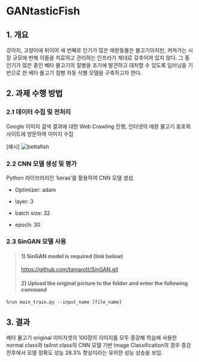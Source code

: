 # GANtasticFish

## 1. 개요
강아지, 고양이에 뒤이어 세 번째로 인기가 많은 애완동물은 물고기이지만, 커져가는 시장 규모에 반해 이들을 치료하고 관리하는 인프라가 제대로 갖추어져 있지 않다. 그 중 인기가 많은 종인 베타 물고기의 질병을 조기에 발견하고 대처할 수 있도록 딥러닝을 기반으로 한 베타 물고기 질병 자동 식별 모델을 구축하고자 한다.

## 2. 과제 수행 방법
### 2.1 데이터 수집 및 전처리
Google 이미지 검색 결과에 대한 Web Crawling 진행, 인터넷의 애완 물고기 동호회 사이트에 방문하여 이미지 수집

[예시]
![bettafish](https://github.com/dusdnKR/GANtasticFish/assets/84877632/41d3a529-cbe0-47f3-a0c9-b50fcef9bb3c)

### 2.2 CNN 모델 생성 및 평가
Python 라이브러리인 ‘keras’를 활용하여 CNN 모델 생성.

+ Optimizer: adam

+ layer:  3

+ batch size: 32

+ epoch: 30

### 2.3 SinGAN 모델 사용

> #### 1) SinGAN model is required (link below)
>
> https://github.com/tamarott/SinGAN.git
>
>
> #### 2) Upload the original picture to the folder and enter the following command
```
%run main_train.py --input_name [file_name]
```

## 3. 결과
베타 물고기 original 이미지셋의 100장의 이미지를 모두 증강해 학습에 사용한 normal class와 tailrot class의 CNN 모델 기반 Image Classification의 경우 증강 전후에서 모델 정확도 성능 28.3% 향상이라는 유의한 성능 상승을 보임.
